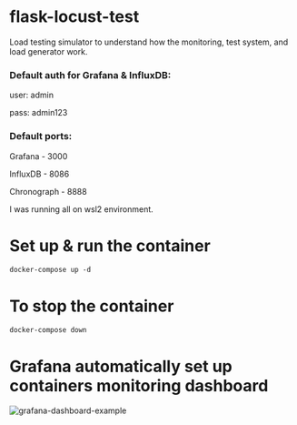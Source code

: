 # flask-locust-test
 Load testing simulator to understand how the monitoring, test system, and load generator work.
 

### Default auth for Grafana &amp; InfluxDB:

user: admin 

pass: admin123

### Default ports:

Grafana - 3000

InfluxDB - 8086

Chronograph - 8888

I was running all on wsl2 environment.

# Set up &amp; run the container
```
docker-compose up -d
```

# To stop the container
```
docker-compose down
```

# Grafana automatically set up containers monitoring dashboard

![grafana-dashboard-example](https://user-images.githubusercontent.com/47638863/230049894-09e6d30a-fd38-43d1-bc69-14660581cf3a.png)
